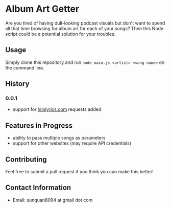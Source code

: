 # Album Art Getter
Are you tired of having dull-looking podcast visuals but don't want to spend all that time browsing for album art for each of your songs? Then this Node script could be a potential solution for your troubles.

## Usage
Simply clone this repository and run `node main.js <artist> <song name>` on the command line.

## History
### 0.0.1
- support for [lololyrics.com](lololyrics.com) requests added

## Features in Progress
- ability to pass multiple songs as parameters
- support for other websites (may require API credentials)

## Contributing
Feel free to submit a pull request if you think you can make this better!

## Contact Information
- Email: sunquan8094 at gmail dot com
